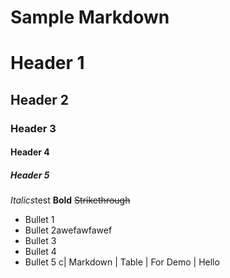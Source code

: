 # Sample Markdown

# Header 1
## Header 2
### Header 3
#### Header 4
##### Header 5

*Italics*test
**Bold**
~~Strikethrough~~

* Bullet 1
* Bullet 2awefawfawef
* Bullet 3
* Bullet 4
* Bullet 5
c| Markdown | Table | For Demo | Hello